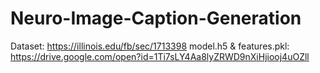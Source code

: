 # Neuro-Image-Caption-Generation
Dataset: https://illinois.edu/fb/sec/1713398
model.h5 & features.pkl: https://drive.google.com/open?id=1Ti7sLY4Aa8lyZRWD9nXiHjiooj4uOZll
